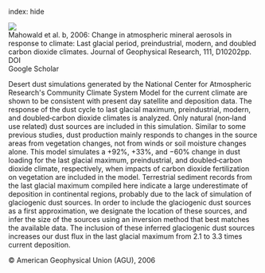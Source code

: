 index: hide

<div class="Citation">
    <div class="Citation-thumb CitationThumb-linked"  data-href="https://doi.org/10.1029/2005jd006653">
      <img src="https://static.claimspace.cloud/climate-study-static/refs/thumbs/7/Mahowald_et_al_2006b-thumb.png" />
    </div>

  <div class="Citation-body">
    <div class="Citation-text">Mahowald et al. b, 2006: Change in atmospheric mineral aerosols in response to climate: Last glacial period, preindustrial, modern, and doubled carbon dioxide climates. <span class="Article-journal">Journal of Geophysical Research, </span><span class="Article-volume">111, </span>D10202pp.</div>
    <div class="Citation-links">
      <div class="CitationLink" data-href="https://doi.org/10.1029/2005jd006653">
        <div class="CitationLink-icon CitationLink-Doi"></div>
        <div class="CitationLink-text">DOI</div>
      </div>
      <div class="CitationLink" data-href="https://scholar.google.com/scholar?q=10.1029/2005jd006653">
        <div class="CitationLink-icon CitationLink-Scholar"></div>
        <div class="CitationLink-text">Google Scholar</div>
      </div>
    </div>
  </div>
</div>

Desert dust simulations generated by the National Center for Atmospheric Research's Community Climate System Model for the current climate are shown to be consistent with present day satellite and deposition data. The response of the dust cycle to last glacial maximum, preindustrial, modern, and doubled‐carbon dioxide climates is analyzed. Only natural (non‐land use related) dust sources are included in this simulation. Similar to some previous studies, dust production mainly responds to changes in the source areas from vegetation changes, not from winds or soil moisture changes alone. This model simulates a +92%, +33%, and −60% change in dust loading for the last glacial maximum, preindustrial, and doubled‐carbon dioxide climate, respectively, when impacts of carbon dioxide fertilization on vegetation are included in the model. Terrestrial sediment records from the last glacial maximum compiled here indicate a large underestimate of deposition in continental regions, probably due to the lack of simulation of glaciogenic dust sources. In order to include the glaciogenic dust sources as a first approximation, we designate the location of these sources, and infer the size of the sources using an inversion method that best matches the available data. The inclusion of these inferred glaciogenic dust sources increases our dust flux in the last glacial maximum from 2.1 to 3.3 times current deposition.

<div class="Citation-copy">
&copy; American Geophysical Union (AGU), 2006
</div>